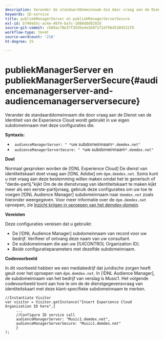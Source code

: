 ```yaml
---
description: Verander de standaarddomeinnaam die door vraag aan de Dienst van de Identiteit van de Experience Cloud wordt gebruikt in uw eigen subdomeinnaam met deze configuraties die.
keywords: ID-service
title: publiekManagerServer en publiekManagerServerSecure
exl-id: b740eb5c-ac4e-46f4-ba7c-1080d8d9292d
source-git-commit: cb89ac70e37f35d5e4e2b971f2df9645304522f8
workflow-type: tm+mt
source-wordcount: '216'
ht-degree: 1%

---
```


# publiekManagerServer en publiekManagerServerSecure{#audiencemanagerserver-and-audiencemanagerserversecure}

Verander de standaarddomeinnaam die door vraag aan de Dienst van de Identiteit van de Experience Cloud wordt gebruikt in uw eigen subdomeinnaam met deze configuraties die.

**Syntaxis:**

* ` audienceManagerServer: " *`uw subdomeinnaam`*.demdex.net"`
* ` audienceManagerServerSecure: " *`uw subdomeinnaam`*.demdex.net"`

**Doel**

Normaal gesproken worden de [!DNL Experience Cloud] De dienst van identiteitskaart doet vraag aan [!DNL Adobe] om `dpm.demdex.net`. Soms kunt u niet vraag aan deze bestemming willen maken omdat het te generisch of &quot;derde-partij.&quot;kijkt Om de de dienstvraag van identiteitskaart te maken kijkt meer als een eerste-partijvraag, gebruik deze configuraties om uw toe te voegen [!DNL Audience Manager] subdomeinnaam naar `demdex.net` zoals hieronder weergegeven. Voor meer informatie over de `dpm.demdex.net` oproepen, zie [Inzicht krijgen in oproepen van het demdex-domein](https://experienceleague.adobe.com/docs/audience-manager/user-guide/reference/demdex-calls.html).

**Vereisten**

Deze configuraties vereisen dat u gebruikt:

* De [!DNL Audience Manager] subdomeinnaam van record voor uw bedrijf. Verifieer of ontvang deze naam van uw consultant.
* De subdomeinnaam die aan uw [!UICONTROL Organization ID].
* *Beide* configuratieparameters met dezelfde subdomeinnaam.

**Codevoorbeeld**

In dit voorbeeld hebben we een mediabedrijf dat juridische zorgen heeft geuit over het oproepen van `dpm.demdex.net`. In [!DNL Audience Manager], de subdomeinnaam van het bedrijf van verslag is Music1. Het volgende codevoorbeeld toont aan hoe te om de de dienstgegevensvraag van identiteitskaart met deze klant-specifieke subdomeinnaam te merken.

```
//Instantiate Visitor 
var visitor = Visitor.getInstance("Insert Experience Cloud Organization ID here",{ 
     ... 
     //Configure ID service call 
     audienceManagerServer: "Music1.demdex.net", 
     audienceManagerServerSecure: "Music1.demdex.net" 
     } 
);
```
